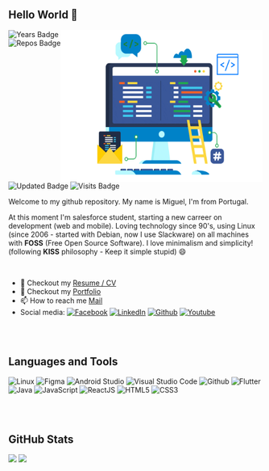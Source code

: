 ## Hello World :wave:

<img align="right" alt="Coder GIF" height=300 width=400 src="https://github.com/miguelnunorosa/miguelnunorosa/blob/main/code.gif" />

![Years Badge](https://badges.pufler.dev/years/miguelnunorosa/?color=white) ![Repos Badge](https://badges.pufler.dev/repos/miguelnunorosa/?color=white) ![Updated Badge](https://badges.pufler.dev/updated/puf17640/git-badges/?color=white) ![Visits Badge](https://badges.pufler.dev/visits/miguelnunorosa/miguelnunorosa/?color=white)

Welcome to my github repository. My name is Miguel, I'm from Portugal. <br>

At this moment I'm salesforce student, starting a new carreer on development (web and mobile). Loving technology since 90's, using Linux (since 2006 - started with Debian, now I use Slackware) on all machines with **FOSS** (Free Open Source Software). I love minimalism and simplicity! (following **KISS** philosophy - Keep it simple stupid) 😄

<br>

- 📝 Checkout my [Resume / CV](https://#) 
- 📃 Checkout my [Portfolio](https://miguelnunorosa.github.io)
- 📫 How to reach me [Mail](mailto:miguelrosa.programacao@gmail.com)
- Social media: <a href="" target="_blank"><img src="https://www.vectorlogo.zone/logos/facebook/facebook-tile.svg" alt="Facebook" width="20" height="20"/></a> <a href="" target="_blank"><img src="https://www.vectorlogo.zone/logos/linkedin/linkedin-tile.svg" alt="LinkedIn" width="20" height="20"/></a> <a href="https://github.com/miguelnunorosa" target="_blank"><img src="https://www.vectorlogo.zone/logos/github/github-tile.svg" alt="Github" width="20" height="20"/></a> <a href="" target="_blank"><img src="https://www.vectorlogo.zone/logos/youtube/youtube-icon.svg" alt="Youtube" width="20" height="20"/></a>
 



<br><br> 

## Languages and Tools
  
  
<img src="https://www.vectorlogo.zone/logos/linux/linux-icon.svg" alt="Linux" width="40" height="40"/> <img src="https://www.vectorlogo.zone/logos/figma/figma-icon.svg" alt="Figma" width="40" height="40"/> <img src="https://upload.vectorlogo.zone/logos/android_studio/images/bc43bbac-e239-4ae9-829a-9809e57a8bc0.svg" alt="Android Studio" width="70" height="70"/> <img src="https://upload.vectorlogo.zone/logos/visualstudio_code/images/0aea25bb-27bb-427f-8d65-f999bf0cba67.svg" alt="Visual Studio Code" width="40" height="40"/> <img src="https://www.vectorlogo.zone/logos/github/github-tile.svg" alt="Github" width="40" height="40"/> <img src="https://www.vectorlogo.zone/logos/flutterio/flutterio-icon.svg" alt="Flutter" width="40" height="40"/> <img src="https://www.vectorlogo.zone/logos/java/java-vertical.svg" alt="Java" width="40" height="60"/> <img src="https://upload.vectorlogo.zone/logos/javascript/images/239ec8a4-163e-4792-83b6-3f6d96911757.svg" alt="JavaScript" width="40" height="40"/> <img src="https://www.vectorlogo.zone/logos/reactjs/reactjs-icon.svg" alt="ReactJS" width="40" height="40"/> <img src="https://www.vectorlogo.zone/logos/w3_html5/w3_html5-icon.svg" alt="HTML5" width="40" height="40"/> <img src="https://www.vectorlogo.zone/logos/w3_css/w3_css-icon.svg" alt="CSS3" width="40" height="40"/>




<br><br> 


## GitHub Stats
<img width="45%" src="https://github-readme-stats.vercel.app/api?username=miguelnunorosa&count_private=true&show_icons=truehow_icons=true&hide_border=true" /> <img width="45%" src="https://github-readme-streak-stats.herokuapp.com?user=miguelnunorosa&hide_border=true&dates=478AF0&ring=478AF0&fire=DD2727&currStreakLabel=DD2727"/> <br>



<br><br> 
<!--
## GitHub Details

![Metrics](https://metrics.lecoq.io/miguelnunorosa?template=classic&base.header=0&isocalendar=1&languages=1&achievements=1&pagespeed=1&isocalendar.duration=full-year&languages.limit=8&languages.threshold=0%25&languages.colors=github&languages.sections=most-used&languages.indepth=false&languages.analysis.timeout=15&languages.categories=markup%2C%20programming&languages.recent.categories=markup%2C%20programming&languages.recent.load=300&languages.recent.days=14&achievements.threshold=C&achievements.secrets=true&achievements.display=compact&achievements.limit=0&pagespeed.url=.user.website&pagespeed.detailed=false&pagespeed.screenshot=false&config.timezone=Europe%2FLisbon&config.twemoji=true&config.octicon=true)
-->

